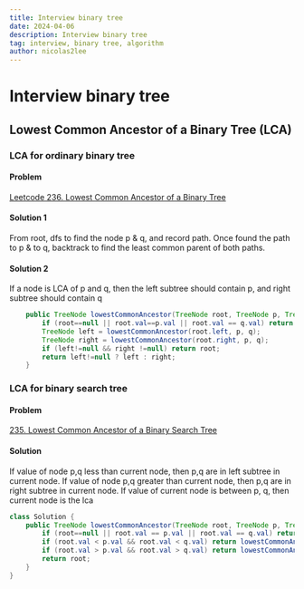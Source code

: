 ```yaml
---
title: Interview binary tree
date: 2024-04-06
description: Interview binary tree 
tag: interview, binary tree, algorithm
author: nicolas2lee
---
```


# Interview binary tree
## Lowest Common Ancestor of a Binary Tree (LCA)
### LCA for ordinary binary tree
#### Problem
[Leetcode 236. Lowest Common Ancestor of a Binary Tree](https://leetcode.com/problems/lowest-common-ancestor-of-a-binary-tree/description/)
#### Solution 1
From root, dfs to find the node p & q, and record path. Once found the path to p & to q,
backtrack to find the least common parent of both paths.

#### Solution 2
If a node is LCA of p and q, then the left subtree should contain p,
and right subtree should contain q
```java
    public TreeNode lowestCommonAncestor(TreeNode root, TreeNode p, TreeNode q) {
        if (root==null || root.val==p.val || root.val == q.val) return root;
        TreeNode left = lowestCommonAncestor(root.left, p, q);
        TreeNode right = lowestCommonAncestor(root.right, p, q);
        if (left!=null && right !=null) return root;
        return left!=null ? left : right;
    }
```
### LCA for binary search tree
#### Problem
[235. Lowest Common Ancestor of a Binary Search Tree](https://leetcode.com/problems/lowest-common-ancestor-of-a-binary-search-tree/description/)
#### Solution 
If value of node p,q less than current node, then p,q are in left subtree in current node.
If value of node p,q greater than current node, then p,q are in right subtree in current node.
If value of current node is between p, q, then current node is the lca

```java
class Solution {
    public TreeNode lowestCommonAncestor(TreeNode root, TreeNode p, TreeNode q) {
        if (root==null || root.val == p.val || root.val == q.val) return root;
        if (root.val < p.val && root.val < q.val) return lowestCommonAncestor(root.right, p, q);
        if (root.val > p.val && root.val > q.val) return lowestCommonAncestor(root.left, p, q);
        return root;
    }
}
```


